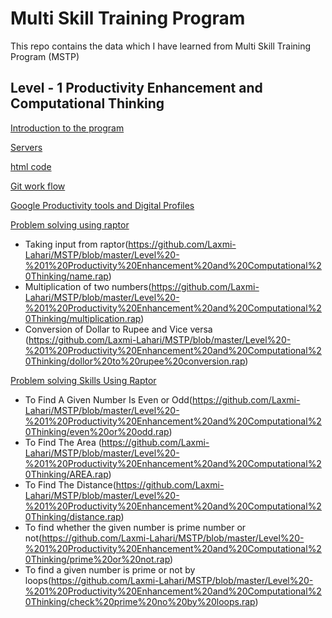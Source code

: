 # Multi Skill Training Program
This repo contains the data which I have learned from Multi Skill Training Program (MSTP)

## Level - 1 Productivity Enhancement and Computational Thinking


[Introduction to the program](https://sites.google.com/view/17nm5a0202-mstp-level1/mstp-program/day-1)

[Servers](https://sites.google.com/view/17nm5a0202-mstp-level1/mstp-program/day-2)

[html code](https://sites.google.com/view/17nm5a0202-mstp-level1/mstp-program/day-3)

[Git work flow](https://sites.google.com/view/17nm5a0202-mstp-level1/mstp-program/day-4)

[Google Productivity tools and Digital Profiles](https://sites.google.com/view/17nm5a0202-mstp-level1/mstp-program/day-5)

[Problem solving using raptor](https://sites.google.com/view/17nm5a0202-mstp-level1/mstp-program/day-6)
- Taking input from raptor(https://github.com/Laxmi-Lahari/MSTP/blob/master/Level%20-%201%20Productivity%20Enhancement%20and%20Computational%20Thinking/name.rap)
- Multiplication of two numbers(https://github.com/Laxmi-Lahari/MSTP/blob/master/Level%20-%201%20Productivity%20Enhancement%20and%20Computational%20Thinking/multiplication.rap)
- Conversion of Dollar to Rupee and Vice versa (https://github.com/Laxmi-Lahari/MSTP/blob/master/Level%20-%201%20Productivity%20Enhancement%20and%20Computational%20Thinking/dollor%20to%20rupee%20conversion.rap)

[Problem solving Skills Using Raptor](https://sites.google.com/view/17nm5a0202-mstp-level1/mstp-program/day-7)
 - To Find A Given Number Is Even or Odd(https://github.com/Laxmi-Lahari/MSTP/blob/master/Level%20-%201%20Productivity%20Enhancement%20and%20Computational%20Thinking/even%20or%20odd.rap)
 - To Find The Area (https://github.com/Laxmi-Lahari/MSTP/blob/master/Level%20-%201%20Productivity%20Enhancement%20and%20Computational%20Thinking/AREA.rap)
 - To Find The Distance(https://github.com/Laxmi-Lahari/MSTP/blob/master/Level%20-%201%20Productivity%20Enhancement%20and%20Computational%20Thinking/distance.rap)
 - To find whether the given number is prime number or not(https://github.com/Laxmi-Lahari/MSTP/blob/master/Level%20-%201%20Productivity%20Enhancement%20and%20Computational%20Thinking/prime%20or%20not.rap)
 - To find a given number is prime or not by loops(https://github.com/Laxmi-Lahari/MSTP/blob/master/Level%20-%201%20Productivity%20Enhancement%20and%20Computational%20Thinking/check%20prime%20no%20by%20loops.rap)
